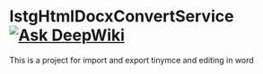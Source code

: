 # IstgHtmlDocxConvertService [![Ask DeepWiki](https://deepwiki.com/badge.svg)](https://deepwiki.com/markdownpro2/IstgHtmlDocxConvertService)
This is a project for import and export tinymce and editing in word
